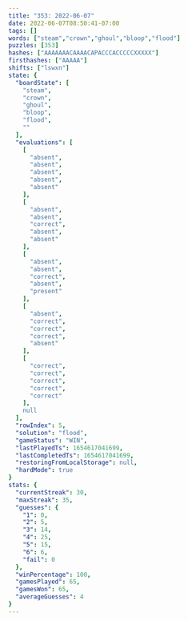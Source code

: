 ```yaml
---
title: "353: 2022-06-07"
date: 2022-06-07T08:50:41-07:00
tags: []
words: ["steam","crown","ghoul","bloop","flood"]
puzzles: [353]
hashes: ["AAAAAAACAAAACAPACCCACCCCCXXXXX"]
firsthashes: ["AAAAA"]
shifts: ["lswxn"]
state: {
  "boardState": [
    "steam",
    "crown",
    "ghoul",
    "bloop",
    "flood",
    ""
  ],
  "evaluations": [
    [
      "absent",
      "absent",
      "absent",
      "absent",
      "absent"
    ],
    [
      "absent",
      "absent",
      "correct",
      "absent",
      "absent"
    ],
    [
      "absent",
      "absent",
      "correct",
      "absent",
      "present"
    ],
    [
      "absent",
      "correct",
      "correct",
      "correct",
      "absent"
    ],
    [
      "correct",
      "correct",
      "correct",
      "correct",
      "correct"
    ],
    null
  ],
  "rowIndex": 5,
  "solution": "flood",
  "gameStatus": "WIN",
  "lastPlayedTs": 1654617041699,
  "lastCompletedTs": 1654617041699,
  "restoringFromLocalStorage": null,
  "hardMode": true
}
stats: {
  "currentStreak": 30,
  "maxStreak": 35,
  "guesses": {
    "1": 0,
    "2": 5,
    "3": 14,
    "4": 25,
    "5": 15,
    "6": 6,
    "fail": 0
  },
  "winPercentage": 100,
  "gamesPlayed": 65,
  "gamesWon": 65,
  "averageGuesses": 4
}
---
```


<!-- more -->
